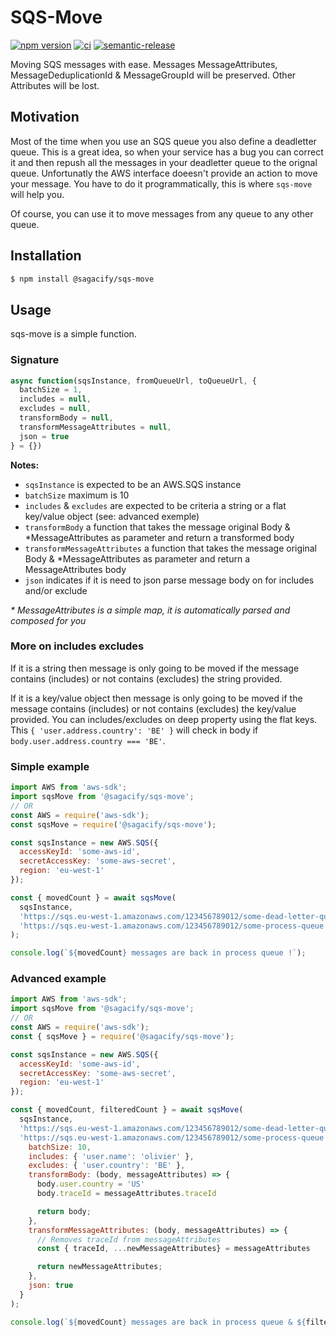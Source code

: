 # SQS-Move

[![npm version](https://img.shields.io/npm/v/saga-logger.svg)](https://www.npmjs.com/package/saga-logger)
[![ci](https://github.com/sagacify/logger/actions/workflows/ci.yml/badge.svg)](https://github.com/Sagacify/logger/actions/workflows/ci.yml)
[![semantic-release](https://img.shields.io/badge/%20%20%F0%9F%93%A6%F0%9F%9A%80-semantic--release-e10079.svg)](https://github.com/semantic-release/semantic-release)

Moving SQS messages with ease.
Messages MessageAttributes, MessageDeduplicationId & MessageGroupId will be preserved.
Other Attributes will be lost.

## Motivation

Most of the time when you use an SQS queue you also define a deadletter queue.
This is a great idea, so when your service has a bug you can correct it and
then repush all the messages in your deadletter queue to the orignal queue.
Unfortunatly the AWS interface doeesn't provide an action to move your message.
You have to do it programmatically, this is where `sqs-move` will help you.

Of course, you can use it to move messages from any queue to any other queue.

## Installation

```sh
$ npm install @sagacify/sqs-move
```

## Usage

sqs-move is a simple function.

### Signature

```js
async function(sqsInstance, fromQueueUrl, toQueueUrl, {
  batchSize = 1,
  includes = null,
  excludes = null,
  transformBody = null,
  transformMessageAttributes = null,
  json = true
} = {})
```

**Notes:**

- `sqsInstance` is expected to be an AWS.SQS instance
- `batchSize` maximum is 10
- `includes` & `excludes` are expected to be criteria a string or a flat key/value object (see: advanced exemple)
- `transformBody` a function that takes the message original  Body & *MessageAttributes as parameter and return a transformed body
- `transformMessageAttributes` a function that takes the message original Body & *MessageAttributes as parameter and return a MessageAttributes body
- `json` indicates if it is need to json parse message body on for includes and/or exclude

*\* MessageAttributes is a simple map, it is automatically parsed and composed for you*

### More on includes excludes

If it is a string then message is only going to be moved if the message contains (includes) or not contains (excludes) the string provided.

If it is a key/value object then message is only going to be moved if the message contains (includes) or not contains (excludes) the key/value provided.
You can includes/excludes on deep property using the flat keys.
This `{ 'user.address.country': 'BE' }` will check in body if `body.user.address.country === 'BE'`.

### Simple example

```js
import AWS from 'aws-sdk';
import sqsMove from '@sagacify/sqs-move';
// OR
const AWS = require('aws-sdk');
const sqsMove = require('@sagacify/sqs-move');

const sqsInstance = new AWS.SQS({
  accessKeyId: 'some-aws-id',
  secretAccessKey: 'some-aws-secret',
  region: 'eu-west-1'
});

const { movedCount } = await sqsMove(
  sqsInstance,
  'https://sqs.eu-west-1.amazonaws.com/123456789012/some-dead-letter-queue',
  'https://sqs.eu-west-1.amazonaws.com/123456789012/some-process-queue'
);

console.log(`${movedCount} messages are back in process queue !`);
```

### Advanced example

```js
import AWS from 'aws-sdk';
import sqsMove from '@sagacify/sqs-move';
// OR
const AWS = require('aws-sdk');
const { sqsMove } = require('@sagacify/sqs-move');

const sqsInstance = new AWS.SQS({
  accessKeyId: 'some-aws-id',
  secretAccessKey: 'some-aws-secret',
  region: 'eu-west-1'
});

const { movedCount, filteredCount } = await sqsMove(
  sqsInstance,
  'https://sqs.eu-west-1.amazonaws.com/123456789012/some-dead-letter-queue',
  'https://sqs.eu-west-1.amazonaws.com/123456789012/some-process-queue', {
    batchSize: 10,
    includes: { 'user.name': 'olivier' },
    excludes: { 'user.country': 'BE' },
    transformBody: (body, messageAttributes) => {
      body.user.country = 'US'
      body.traceId = messageAttributes.traceId

      return body;
    },
    transformMessageAttributes: (body, messageAttributes) => {
      // Removes traceId from messageAttributes
      const { traceId, ...newMessageAttributes} = messageAttributes

      return newMessageAttributes;
    },
    json: true
  }
);

console.log(`${movedCount} messages are back in process queue & ${filteredCount} stayed in the deadletter queue !`);
```
